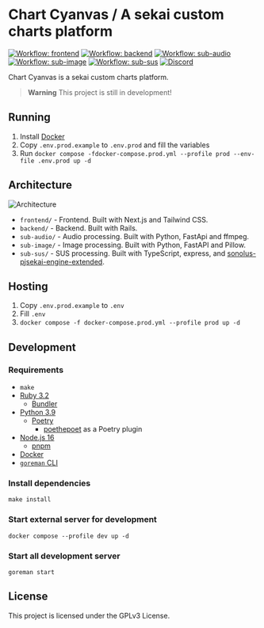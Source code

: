# Chart Cyanvas / A sekai custom charts platform
[![Workflow: frontend](https://img.shields.io/github/actions/workflow/status/sevenc-nanashi/chart_cyanvas/frontend-check.yml?label=frontend&logo=github&logoColor=fff)](https://github.com/sevenc-nanashi/chart_cyanvas/actions/workflows/frontend-check.yml) [![Workflow: backend](https://img.shields.io/github/actions/workflow/status/sevenc-nanashi/chart_cyanvas/backend-check.yml?label=backend&logo=github&logoColor=fff)](https://github.com/sevenc-nanashi/chart_cyanvas/actions/workflows/backend-check.yml) [![Workflow: sub-audio](https://img.shields.io/github/actions/workflow/status/sevenc-nanashi/chart_cyanvas/sub-audio-check.yml?label=sub-audio&logo=github&logoColor=fff)](https://github.com/sevenc-nanashi/chart_cyanvas/actions/workflows/sub-audio-check.yml) [![Workflow: sub-image](https://img.shields.io/github/actions/workflow/status/sevenc-nanashi/chart_cyanvas/sub-image-check.yml?label=sub-image&logo=github&logoColor=fff)](https://github.com/sevenc-nanashi/chart_cyanvas/actions/workflows/sub-image-check.yml) [![Workflow: sub-sus](https://img.shields.io/github/actions/workflow/status/sevenc-nanashi/chart_cyanvas/sub-sus-check.yml?label=sub-sus&logo=github&logoColor=fff)](https://github.com/sevenc-nanashi/chart_cyanvas/actions/workflows/sub-sus-check.yml) [![Discord](https://img.shields.io/discord/1060525567797112832?logo=discord&logoColor=fff&color=5865f2&label=Discord)](https://discord.gg/2NP3U3r8Rz)

Chart Cyanvas is a sekai custom charts platform.

> **Warning**
> This project is still in development!

## Running

1. Install [Docker](https://www.docker.com/)
2. Copy `.env.prod.example` to `.env.prod` and fill the variables
3. Run `docker compose -fdocker-compose.prod.yml --profile prod --env-file .env.prod up -d`

## Architecture

![Architecture](./architecture.svg)

- `frontend/` - Frontend. Built with Next.js and Tailwind CSS.
- `backend/` - Backend. Built with Rails.
- `sub-audio/` - Audio processing. Built with Python, FastApi and ffmpeg.
- `sub-image/` - Image processing. Built with Python, FastAPI and Pillow.
- `sub-sus/` - SUS processing. Built with TypeScript, express, and [sonolus-pjsekai-engine-extended](https://github.com/sevenc-nanashi/sonolus-pjsekai-engine-extended).

## Hosting
1. Copy `.env.prod.example` to `.env`
2. Fill `.env`
3. `docker compose -f docker-compose.prod.yml --profile prod up -d`

## Development

### Requirements

- `make`
- [Ruby 3.2](https://ruby-lang.org)
  - [Bundler](https://bundler.io)
- [Python 3.9](https://python.org)
  - [Poetry](https://python-poetry.org/)
    - [poethepoet](https://github.com/nat-n/poethepoet) as a Poetry plugin
- [Node.js 16](https://nodejs.org)
  - [pnpm](https://pnpm.io)
- [Docker](https://www.docker.com/)
- [`goreman` CLI](https://github.com/mattn/goreman)

### Install dependencies

```
make install
```

### Start external server for development

```
docker compose --profile dev up -d
```

### Start all development server

```
goreman start
```

## License

This project is licensed under the GPLv3 License.
